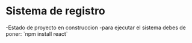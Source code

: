<h1>Sistema de registro</h1>
-Estado de proyecto en construccion
-para ejecutar el sistema debes de poner:
`npm install react`